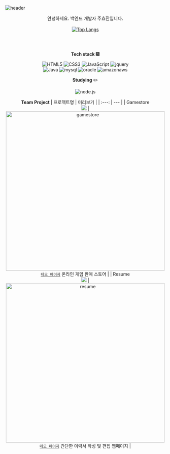 ![header](https://capsule-render.vercel.app/api?type=soft&color=gradient&height=160&section=header&text=MEMOZ00%20Github&fontColor=#fff&fontSize=60&fontAlign=50)

<div align=center>
  
  안녕하세요. 백엔드 개발자 주효진입니다.  
  <br>
  [![Top Langs](https://github-readme-stats.vercel.app/api/top-langs/?username=MEMOZ00&layout=compact)](https://github.com/MEMOZ00/github-readme-stats)
  <br>
  <h2></h2>
  <br>
  
  **Tech stack** :fireworks:
  
  ![HTML5](https://img.shields.io/badge/-HTML5-E34F26?style=flat-square&logo=HTML5&logoColor=white)
  ![CSS3](https://img.shields.io/badge/-CSS3-1572B6?style=flat-square&logo=HTML5&logoColor=white)
  ![JavaScript](https://img.shields.io/badge/-JavaScript-F7DF1E?style=flat-square&logo=JavaScript&logoColor=black)
  ![jquery](https://img.shields.io/badge/-jquery-0769AD?style=flat-square&logo=jquery&logoColor=black)
  <br>
  ![Java](https://img.shields.io/badge/-Java-007396?style=flat-square&logo=Java&logoColor=black)
  ![mysql](https://img.shields.io/badge/-mysql-4479A1?style=flat-square&logo=mysql&logoColor=white)
  ![oracle](https://img.shields.io/badge/-oracle-F80000?style=flat-square&logo=oracle&logoColor=black)
  ![amazonaws](https://img.shields.io/badge/-amazonaws-232F3E?style=flat-square&logo=amazonaws&logoColor=white)
  
  **Studying** :pencil2:
  
  ![node.js](https://img.shields.io/badge/-node.js-339933?style=flat-square&logo=node.js&logoColor=black)
  
  **Team Project** 
  | 프로젝트명 | 미리보기 |
  | :---: | --- |
  | Gamestore</br><a href="https://github.com/wnalsals123/GameStore_TypeScript"><img src="https://img.shields.io/badge/-GitHub-181717?style=flat&logo=GitHub&logoColor=white"></img></a> | <img src="https://user-images.githubusercontent.com/44563747/192572414-8a338adf-b9a3-41b9-8c41-c9525ad66712.png" alt="gamestore" width='500'></img></br>[`데모 페이지`](https://jmj-gamestore-ts.netlify.app/) 온라인 게임 판매 스토어 |
  | Resume</br><a href="https://github.com/wnalsals123/Resume_Project"><img src="https://img.shields.io/badge/-GitHub-181717?style=flat&logo=GitHub&logoColor=white"></img></a> | <img src="https://user-images.githubusercontent.com/44563747/192572418-c270d9ca-b559-46cc-833f-06fded77c92c.png" alt="resume" width='500'></img></br>[`데모 페이지`](https://jmj-resume-page.netlify.app) 간단한 이력서 작성 및 편집 웹페이지 |
  </div>

<!--
**MEMOZ00/MEMOZ00** is a ✨ _special_ ✨ repository because its `README.md` (this file) appears on your GitHub profile.

Here are some ideas to get you started:

- 🔭 I’m currently working on ...
- 🌱 I’m currently learning ...
- 👯 I’m looking to collaborate on ...
- 🤔 I’m looking for help with ...
- 💬 Ask me about ...
- 📫 How to reach me: ...
- 😄 Pronouns: ...
- ⚡ Fun fact: ...
-->
